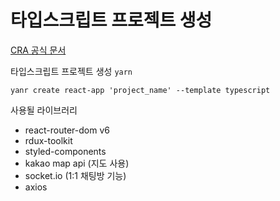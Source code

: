 # 타입스크립트 프로젝트 생성

[CRA 공식 문서](https://create-react-app.dev/docs/adding-typescript/)

타입스크립트 프로젝트 생성 `yarn`

```cli
yanr create react-app 'project_name' --template typescript
```

사용될 라이브러리

- react-router-dom v6
- rdux-toolkit
- styled-components
- kakao map api (지도 사용)
- socket.io (1:1 채팅방 기능)
- axios
